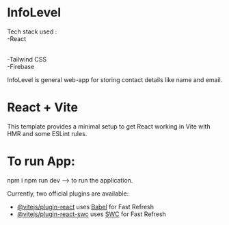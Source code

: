 
# InfoLevel 
Tech stack used : 
<br>
-React

<br>
-Tailwind CSS

<br>
-Firebase

InfoLevel is general web-app for storing contact details like name and email.

# React + Vite

This template provides a minimal setup to get React working in Vite with HMR and some ESLint rules.


# To run App:
npm i
npm run dev --> to run the application.

Currently, two official plugins are available:

- [@vitejs/plugin-react](https://github.com/vitejs/vite-plugin-react/blob/main/packages/plugin-react/README.md) uses [Babel](https://babeljs.io/) for Fast Refresh
- [@vitejs/plugin-react-swc](https://github.com/vitejs/vite-plugin-react-swc) uses [SWC](https://swc.rs/) for Fast Refresh
